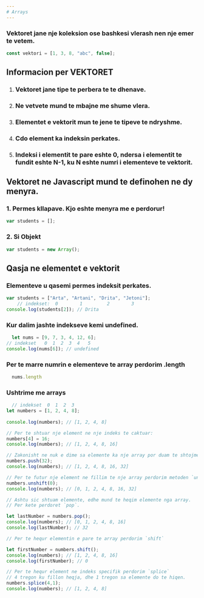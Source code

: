 ```yaml
---
# Arrays
---
```


### Vektoret jane nje koleksion ose bashkesi vlerash nen nje emer te vetem.
```js
const vektori = [1, 3, 8, "abc", false];
```
## Informacion per VEKTORET
1. ### Vektoret jane tipe te perbera te te dhenave.
2. ### Ne vetvete mund te mbajne me shume vlera.
3. ### Elementet e vektorit mun te jene te tipeve te ndryshme.
4. ### Cdo element ka indeksin perkates.
5. ### Indeksi i elementit te pare eshte 0, ndersa i elementit te fundit eshte N-1, ku N eshte numri i elementeve te vektorit.

## Vektoret ne Javascript mund te definohen ne dy menyra.
### 1. Permes kllapave. __Kjo eshte menyra me e perdorur!__
```js
var students = [];
```
### 2. Si Objekt
```js
var students = new Array();
```
## Qasja ne elementet e vektorit
### Elementeve u qasemi permes indeksit perkates.
```js
var students = ["Arta", "Artani", "Drita", "Jetoni"];
    // indekset:  0        1         2        3
console.log(students[2]); // Drita
```
### Kur dalim jashte indekseve kemi __undefined__.
```js
  let nums = [9, 7, 3, 4, 12, 6];
// indekset   0  1  2  3  4   5
console.log(nums[6]); // undefined
```
### Per te marre numrin e elementeve te array perdorim .length
```js
  nums.length
```
### Ushtrime me arrays
```js
  // indekset  0  1  2  3
let numbers = [1, 2, 4, 8];
            
console.log(numbers); // [1, 2, 4, 8]

// Per te shtuar nje element ne nje indeks te caktuar:
numbers[4] = 16;
console.log(numbers); // [1, 2, 4, 8, 16]

// Zakonisht ne nuk e dime sa elemente ka nje array por duam te shtojme nje element ne fund te tij. Per kete perdorim metoden `push`.
numbers.push(32);
console.log(numbers); // [1, 2, 4, 8, 16, 32]

// Per te futur nje element ne fillim te nje array perdorim metoden `unshift`
numbers.unshift(0);
console.log(numbers); // [0, 1, 2, 4, 8, 16, 32]

// Ashtu sic shtuam elemente, edhe mund te heqim elemente nga array.
// Per kete perdoret `pop`.

let lastNumber = numbers.pop();
console.log(numbers); // [0, 1, 2, 4, 8, 16]
console.log(lastNumber); // 32

// Per te hequr elementin e pare te array perdorim `shift`

let firstNumber = numbers.shift();
console.log(numbers); // [1, 2, 4, 8, 16]
console.log(firstNumber); // 0

// Per te hequr element ne indeks specifik perdorim `splice`
// 4 tregon ku fillon heqja, dhe 1 tregon sa elemente do te hiqen.
numbers.splice(4,1);
console.log(numbers); // [1, 2, 4, 8]


```